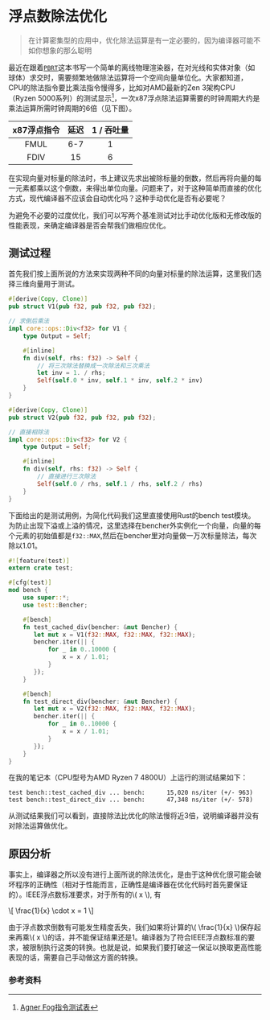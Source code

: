 # 浮点数除法优化

> 在计算密集型的应用中，优化除法运算是有一定必要的，因为编译器可能不如你想象的那么聪明

最近在跟着[`PBRT`]这本书写一个简单的离线物理渲染器，在对光线和实体对象（如球体）求交时，需要频繁地做除法运算将一个空间向量单位化。大家都知道，CPU的除法指令要比乘法指令慢得多，比如对AMD最新的Zen 3架构CPU（Ryzen 5000系列）的测试显示[^1]，一次x87浮点除法运算需要的时钟周期大约是乘法运算所需时钟周期的6倍（见下图）。

[`PBRT`]: https://www.pbr-book.org/3ed-2018/contents

| x87浮点指令 | 延迟 | 1 / 吞吐量 |
| :-:         | :-:  | :-:        |
| FMUL        | 6-7  | 1          |
| FDIV        | 15   | 6          |

在实现向量对标量的除法时，书上建议先求出被除标量的倒数，然后再将向量的每一元素都乘以这个倒数，来得出单位向量。问题来了，对于这种简单而直接的优化方式，现代编译器不应该会自动优化吗？这种手动优化是否有必要呢？

为避免不必要的过度优化，我们可以写两个基准测试对比手动优化版和无修改版的性能表现，来确定编译器是否会帮我们做相应优化。

## 测试过程

首先我们按上面所说的方法来实现两种不同的向量对标量的除法运算，这里我们选择三维向量用于测试。

```rust
#[derive(Copy, Clone)]
pub struct V1(pub f32, pub f32, pub f32);

// 求倒后乘法
impl core::ops::Div<f32> for V1 {
    type Output = Self;

    #[inline]
    fn div(self, rhs: f32) -> Self {
        // 将三次除法替换成一次除法和三次乘法
        let inv = 1. / rhs;
        Self(self.0 * inv, self.1 * inv, self.2 * inv)
    }
}

#[derive(Copy, Clone)]
pub struct V2(pub f32, pub f32, pub f32);

// 直接相除法
impl core::ops::Div<f32> for V2 {
    type Output = Self;

    #[inline]
    fn div(self, rhs: f32) -> Self {
        // 直接进行三次除法
        Self(self.0 / rhs, self.1 / rhs, self.2 / rhs)
    }
}
```

下面给出的是测试用例，为简化代码我们这里直接使用Rust的bench test模块。为防止出现下溢或上溢的情况，这里选择在bencher外实例化一个向量，向量的每个元素的初始值都是`f32::MAX`,然后在bencher里对向量做一万次标量除法，每次除以1.01。

```rust
#![feature(test)]
extern crate test;

#[cfg(test)]
mod bench {
    use super::*;
    use test::Bencher;

    #[bench]
    fn test_cached_div(bencher: &mut Bencher) {
       let mut x = V1(f32::MAX, f32::MAX, f32::MAX);
       bencher.iter(|| {
           for _ in 0..10000 {
               x = x / 1.01;
           }
       });
    }

    #[bench]
    fn test_direct_div(bencher: &mut Bencher) {
       let mut x = V2(f32::MAX, f32::MAX, f32::MAX);
       bencher.iter(|| {
           for _ in 0..10000 {
               x = x / 1.01;
           }
       });
    }
}
```

在我的笔记本（CPU型号为AMD Ryzen 7 4800U）上运行的测试结果如下：

```
test bench::test_cached_div ... bench:      15,020 ns/iter (+/- 963)
test bench::test_direct_div ... bench:      47,348 ns/iter (+/- 578)
```

从测试结果我们可以看到，直接除法比优化的除法慢将近3倍，说明编译器并没有对除法运算做优化。

## 原因分析

事实上，编译器之所以没有进行上面所说的除法优化，是由于这种优化很可能会破坏程序的正确性（相对于性能而言，正确性是编译器在优化代码时首先要保证的）。IEEE浮点数标准要求，对于所有的\\( x \\), 有 

\\[ \frac{1}{x} \cdot x = 1 \\]

由于浮点数求倒数有可能发生精度丢失，我们如果将计算的\\( \frac{1}{x} \\)保存起来再乘\\( x \\)的话，并不能保证结果还是1。编译器为了符合IEEE浮点数标准的要求，被限制执行这类的转换。也就是说，如果我们要打破这一保证以换取更高性能表现的话，需要自己手动做这方面的转换。

### 参考资料

[^1]: [Agner Fog指令测试表](https://agner.org/optimize/instruction_tables.pdf)

